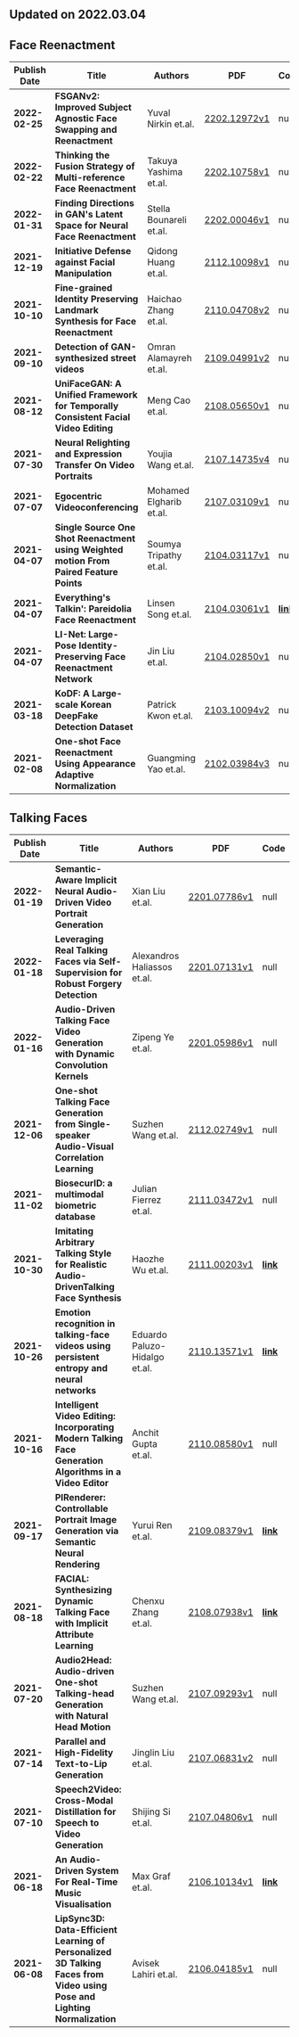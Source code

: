 ## Updated on 2022.03.04

## Face Reenactment

|Publish Date|Title|Authors|PDF|Code|
|---|---|---|---|---|
|**2022-02-25**|**FSGANv2: Improved Subject Agnostic Face Swapping and Reenactment**|Yuval Nirkin et.al.|[2202.12972v1](http://arxiv.org/abs/2202.12972v1)|null|
|**2022-02-22**|**Thinking the Fusion Strategy of Multi-reference Face Reenactment**|Takuya Yashima et.al.|[2202.10758v1](http://arxiv.org/abs/2202.10758v1)|null|
|**2022-01-31**|**Finding Directions in GAN's Latent Space for Neural Face Reenactment**|Stella Bounareli et.al.|[2202.00046v1](http://arxiv.org/abs/2202.00046v1)|null|
|**2021-12-19**|**Initiative Defense against Facial Manipulation**|Qidong Huang et.al.|[2112.10098v1](http://arxiv.org/abs/2112.10098v1)|null|
|**2021-10-10**|**Fine-grained Identity Preserving Landmark Synthesis for Face Reenactment**|Haichao Zhang et.al.|[2110.04708v2](http://arxiv.org/abs/2110.04708v2)|null|
|**2021-09-10**|**Detection of GAN-synthesized street videos**|Omran Alamayreh et.al.|[2109.04991v2](http://arxiv.org/abs/2109.04991v2)|null|
|**2021-08-12**|**UniFaceGAN: A Unified Framework for Temporally Consistent Facial Video Editing**|Meng Cao et.al.|[2108.05650v1](http://arxiv.org/abs/2108.05650v1)|null|
|**2021-07-30**|**Neural Relighting and Expression Transfer On Video Portraits**|Youjia Wang et.al.|[2107.14735v4](http://arxiv.org/abs/2107.14735v4)|null|
|**2021-07-07**|**Egocentric Videoconferencing**|Mohamed Elgharib et.al.|[2107.03109v1](http://arxiv.org/abs/2107.03109v1)|null|
|**2021-04-07**|**Single Source One Shot Reenactment using Weighted motion From Paired Feature Points**|Soumya Tripathy et.al.|[2104.03117v1](http://arxiv.org/abs/2104.03117v1)|null|
|**2021-04-07**|**Everything's Talkin': Pareidolia Face Reenactment**|Linsen Song et.al.|[2104.03061v1](http://arxiv.org/abs/2104.03061v1)|**[link](https://github.com/Linsen13/EverythingTalking)**|
|**2021-04-07**|**LI-Net: Large-Pose Identity-Preserving Face Reenactment Network**|Jin Liu et.al.|[2104.02850v1](http://arxiv.org/abs/2104.02850v1)|null|
|**2021-03-18**|**KoDF: A Large-scale Korean DeepFake Detection Dataset**|Patrick Kwon et.al.|[2103.10094v2](http://arxiv.org/abs/2103.10094v2)|null|
|**2021-02-08**|**One-shot Face Reenactment Using Appearance Adaptive Normalization**|Guangming Yao et.al.|[2102.03984v3](http://arxiv.org/abs/2102.03984v3)|null|

## Talking Faces

|Publish Date|Title|Authors|PDF|Code|
|---|---|---|---|---|
|**2022-01-19**|**Semantic-Aware Implicit Neural Audio-Driven Video Portrait Generation**|Xian Liu et.al.|[2201.07786v1](http://arxiv.org/abs/2201.07786v1)|null|
|**2022-01-18**|**Leveraging Real Talking Faces via Self-Supervision for Robust Forgery Detection**|Alexandros Haliassos et.al.|[2201.07131v1](http://arxiv.org/abs/2201.07131v1)|null|
|**2022-01-16**|**Audio-Driven Talking Face Video Generation with Dynamic Convolution Kernels**|Zipeng Ye et.al.|[2201.05986v1](http://arxiv.org/abs/2201.05986v1)|null|
|**2021-12-06**|**One-shot Talking Face Generation from Single-speaker Audio-Visual Correlation Learning**|Suzhen Wang et.al.|[2112.02749v1](http://arxiv.org/abs/2112.02749v1)|null|
|**2021-11-02**|**BiosecurID: a multimodal biometric database**|Julian Fierrez et.al.|[2111.03472v1](http://arxiv.org/abs/2111.03472v1)|null|
|**2021-10-30**|**Imitating Arbitrary Talking Style for Realistic Audio-DrivenTalking Face Synthesis**|Haozhe Wu et.al.|[2111.00203v1](http://arxiv.org/abs/2111.00203v1)|**[link](https://github.com/wuhaozhe/style_avatar)**|
|**2021-10-26**|**Emotion recognition in talking-face videos using persistent entropy and neural networks**|Eduardo Paluzo-Hidalgo et.al.|[2110.13571v1](http://arxiv.org/abs/2110.13571v1)|**[link](https://github.com/cimagroup/audiovisual-emotionrecognitionusingtda)**|
|**2021-10-16**|**Intelligent Video Editing: Incorporating Modern Talking Face Generation Algorithms in a Video Editor**|Anchit Gupta et.al.|[2110.08580v1](http://arxiv.org/abs/2110.08580v1)|null|
|**2021-09-17**|**PIRenderer: Controllable Portrait Image Generation via Semantic Neural Rendering**|Yurui Ren et.al.|[2109.08379v1](http://arxiv.org/abs/2109.08379v1)|**[link](https://github.com/renyurui/pirender)**|
|**2021-08-18**|**FACIAL: Synthesizing Dynamic Talking Face with Implicit Attribute Learning**|Chenxu Zhang et.al.|[2108.07938v1](http://arxiv.org/abs/2108.07938v1)|**[link](https://github.com/zhangchenxu528/FACIAL)**|
|**2021-07-20**|**Audio2Head: Audio-driven One-shot Talking-head Generation with Natural Head Motion**|Suzhen Wang et.al.|[2107.09293v1](http://arxiv.org/abs/2107.09293v1)|null|
|**2021-07-14**|**Parallel and High-Fidelity Text-to-Lip Generation**|Jinglin Liu et.al.|[2107.06831v2](http://arxiv.org/abs/2107.06831v2)|null|
|**2021-07-10**|**Speech2Video: Cross-Modal Distillation for Speech to Video Generation**|Shijing Si et.al.|[2107.04806v1](http://arxiv.org/abs/2107.04806v1)|null|
|**2021-06-18**|**An Audio-Driven System For Real-Time Music Visualisation**|Max Graf et.al.|[2106.10134v1](http://arxiv.org/abs/2106.10134v1)|**[link](https://github.com/maxgraf96/music-vis-backend)**|
|**2021-06-08**|**LipSync3D: Data-Efficient Learning of Personalized 3D Talking Faces from Video using Pose and Lighting Normalization**|Avisek Lahiri et.al.|[2106.04185v1](http://arxiv.org/abs/2106.04185v1)|null|

